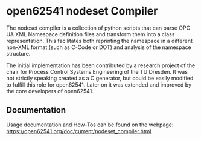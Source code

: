 # open62541 nodeset Compiler

The nodeset compiler is a collection of python scripts that can parse OPC UA XML Namespace definition files and transform them into a class representation. This facilitates both reprinting the namespace in a different non-XML format (such as C-Code or DOT) and analysis of the namespace structure.

The initial implementation has been contributed by a research project of the chair for Process Control Systems Engineering of the TU Dresden. It was not strictly speaking created as a C generator, but could be easily modified to fulfill this role for open62541. Later on it was extended and improved by the core developers of open62541.

## Documentation

Usage documentation and How-Tos can be found on the webpage: <https://open62541.org/doc/current/nodeset_compiler.html> 
